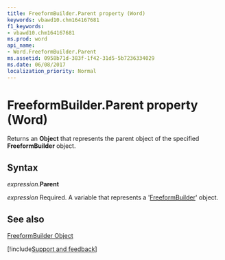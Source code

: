 ```yaml
---
title: FreeformBuilder.Parent property (Word)
keywords: vbawd10.chm164167681
f1_keywords:
- vbawd10.chm164167681
ms.prod: word
api_name:
- Word.FreeformBuilder.Parent
ms.assetid: 0958b71d-383f-1f42-31d5-5b7236334029
ms.date: 06/08/2017
localization_priority: Normal
---
```



# FreeformBuilder.Parent property (Word)

Returns an  **Object** that represents the parent object of the specified **FreeformBuilder** object.


## Syntax

_expression_.**Parent**

_expression_ Required. A variable that represents a '[FreeformBuilder](Word.FreeformBuilder.md)' object.


## See also


[FreeformBuilder Object](Word.FreeformBuilder.md)

[!include[Support and feedback](~/includes/feedback-boilerplate.md)]